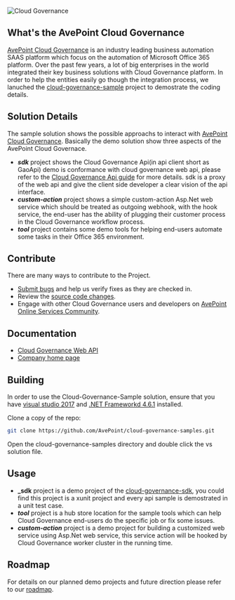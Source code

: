 ![Cloud Governance](https://raw.githubusercontent.com/AvePoint/cloud-governance-samples/master/cloud-governance.png) 

## What's the AvePoint Cloud Governance 

[AvePoint Cloud Governance](https://www.avepointonlineservices.com) is an industry leading business automation SAAS platform which focus on the automation of Microsoft Office 365 platform. Over the past few years, a lot of big enterprises in the world integrated their key business solutions with Cloud Governance platform. In order to help the entities easily go though the integration process, we lanuched the [cloud-governance-sample](https://cg.samples.github.avepoint.com) project to demostrate the coding details. 

## Solution Details
The sample solution shows the possible approachs to interact with [AvePoint Cloud Governance](https://www.avepointonlineservices.com/forwardto/target?product=GovernanceAutomation). Basically the demo solution show three aspects of the AvePoint Cloud Governace. 

* **_sdk_** project shows the Cloud Governance Api(in api client short as GaoApi) demo is conformance with cloud governance web api, please refer to the [Cloud Governance Api guide](https://avepointcdn.azureedge.net/assets/webhelp/avepoint-cloud-governance-api/Index.html "Cloud Governance Api guide") for more details. sdk is a proxy of the web api and give the client side developer a clear vision of the api interface.
* **_custom-action_** project shows a simple custom-action Asp.Net web service which should be treated as outgoing webhook, with the hook service, the end-user has the ability of plugging their customer process in the Cloud Governance workflow process.
* **_tool_** project contains some demo tools for helping end-users automate some tasks in their Office 365 environment.

## Contribute

There are many ways to contribute to the Project.
* [Submit bugs](https://github.com/AvePoint/cloud-governance-samples/issues) and help us verify fixes as they are checked in.
* Review the [source code changes](https://github.com/AvePoint/cloud-governance-samples/pulls).
* Engage with other Cloud Governance users and developers on [AvePoint Online Services Community](https://www.avepoint.com/community/discussion/forum/avepoint-product-forum/online-service/). 

## Documentation

*  [Cloud Governance Web API](https://avepointcdn.azureedge.net/assets/webhelp/avepoint-cloud-governance-api/Index.html)
*  [Company home page](https://www.avepoint.com/)

## Building

In order to use the Cloud-Governance-Sample solution, ensure that you have [visual studio 2017](https://www.visualstudio.com/) and [.NET Frameworkd 4.6.1](https://www.microsoft.com/en-us/download/details.aspx?id=49982) installed.

Clone a copy of the repo:

```bash
git clone https://github.com/AvePoint/cloud-governance-samples.git
```
Open the cloud-governance-samples directory and double click the vs solution file.


## Usage

* **_sdk** project is a demo project of the [cloud-governance-sdk](https://www.nuget.org/packages/cloud.governance.sdk/), you could find this project is a xunit project and every api sample is demostrated in a unit test case.
* **_tool_** project is a hub store location for the sample tools which can help Cloud Governance end-users do the specific job or fix some issues.
* **_custom-action_** project is a demo project for building a customized web service using Asp.Net web service, this service action will be hooked by Cloud Governance worker cluster in the running time.

## Roadmap

For details on our planned demo projects and future direction please refer to our [roadmap](https://github.com/AvePoint/cloud-governance-samples/wiki/Roadmap).
